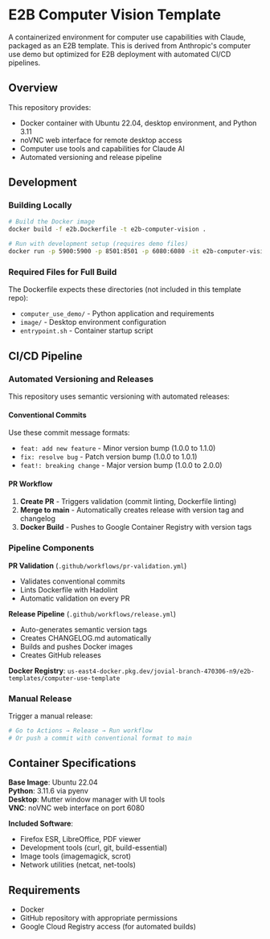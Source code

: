# E2B Computer Vision Template

A containerized environment for computer use capabilities with Claude, packaged as an E2B template. This is derived from Anthropic's computer use demo but optimized for E2B deployment with automated CI/CD pipelines.

## Overview

This repository provides:
- Docker container with Ubuntu 22.04, desktop environment, and Python 3.11
- noVNC web interface for remote desktop access
- Computer use tools and capabilities for Claude AI
- Automated versioning and release pipeline

## Development

### Building Locally

```bash
# Build the Docker image
docker build -f e2b.Dockerfile -t e2b-computer-vision .

# Run with development setup (requires demo files)
docker run -p 5900:5900 -p 8501:8501 -p 6080:6080 -it e2b-computer-vision
```

### Required Files for Full Build

The Dockerfile expects these directories (not included in this template repo):
- `computer_use_demo/` - Python application and requirements
- `image/` - Desktop environment configuration
- `entrypoint.sh` - Container startup script

## CI/CD Pipeline

### Automated Versioning and Releases

This repository uses semantic versioning with automated releases:

#### Conventional Commits
Use these commit message formats:
- `feat: add new feature` - Minor version bump (1.0.0 to 1.1.0)
- `fix: resolve bug` - Patch version bump (1.0.0 to 1.0.1)  
- `feat!: breaking change` - Major version bump (1.0.0 to 2.0.0)

#### PR Workflow
1. **Create PR** - Triggers validation (commit linting, Dockerfile linting)
2. **Merge to main** - Automatically creates release with version tag and changelog
3. **Docker Build** - Pushes to Google Container Registry with version tags

### Pipeline Components

**PR Validation** (`.github/workflows/pr-validation.yml`)
- Validates conventional commits
- Lints Dockerfile with Hadolint
- Automatic validation on every PR

**Release Pipeline** (`.github/workflows/release.yml`)  
- Auto-generates semantic version tags
- Creates CHANGELOG.md automatically
- Builds and pushes Docker images
- Creates GitHub releases

**Docker Registry**: `us-east4-docker.pkg.dev/jovial-branch-470306-n9/e2b-templates/computer-use-template`

### Manual Release

Trigger a manual release:
```bash
# Go to Actions → Release → Run workflow
# Or push a commit with conventional format to main
```

## Container Specifications

**Base Image**: Ubuntu 22.04  
**Python**: 3.11.6 via pyenv  
**Desktop**: Mutter window manager with UI tools  
**VNC**: noVNC web interface on port 6080  

**Included Software**:
- Firefox ESR, LibreOffice, PDF viewer
- Development tools (curl, git, build-essential)
- Image tools (imagemagick, scrot)
- Network utilities (netcat, net-tools)

## Requirements

- Docker
- GitHub repository with appropriate permissions
- Google Cloud Registry access (for automated builds)


